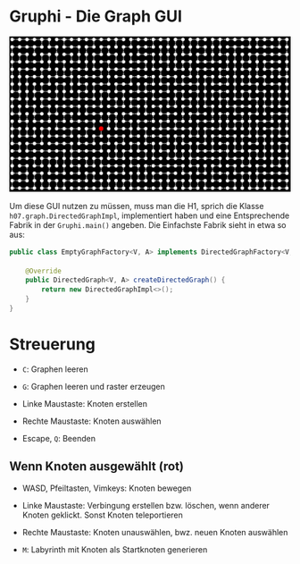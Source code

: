 # Gruphi - Die Graph GUI

![](gruphi.png)

Um diese GUI nutzen zu müssen,
muss man die H1,
sprich die Klasse `h07.graph.DirectedGraphImpl`,
implementiert haben
und eine Entsprechende Fabrik in der `Gruphi.main()` angeben.
Die Einfachste Fabrik sieht in etwa so aus:

```java
public class EmptyGraphFactory<V, A> implements DirectedGraphFactory<V, A> {

    @Override
    public DirectedGraph<V, A> createDirectedGraph() {
        return new DirectedGraphImpl<>();
    }
}
```


# Streuerung

- `C`:
Graphen leeren 

- `G`:
Graphen leeren und raster erzeugen
  
- Linke Maustaste:
Knoten erstellen

- Rechte Maustaste:
Knoten auswählen
  
- Escape, `Q`:
Beenden

## Wenn Knoten ausgewählt (rot)

- WASD, Pfeiltasten, Vimkeys:
Knoten bewegen

- Linke Maustaste:
Verbingung erstellen bzw. löschen,
wenn anderer Knoten geklickt.
Sonst Knoten teleportieren

- Rechte Maustaste:
Knoten unauswählen,
bwz. neuen Knoten auswählen
  
- `M`:
Labyrinth mit Knoten als Startknoten generieren
